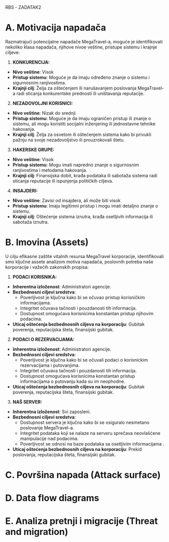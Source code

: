 RBS - ZADATAK2
# A. Motivacija napadača
Razmatrajući potencijalne napadače MegaTravel-a, moguće je identifikovati nekoliko klasa napadača, njihove nivoe veštine, pristupe sistemu i krajnje ciljeve:

1) **KONKURENCIJA:**
- **Nivo veštine**: Visok
- **Pristup sistemu**: Moguće je da imaju određeno znanje o sistemu i sigurnosnim ranjivostima.
- **Krajnji cilj**: Želja za oštećenjem ili narušavanjem poslovanja MegaTravel-a radi sticanja konkurentske prednosti ili uništavanja reputacije.

2) **NEZADOVOLJNI KORISNICI:**
- **Nivo veštine**: Nizak do srednji
- **Pristup sistemu**: Moguće je da imaju ograničen pristup ili znanje o sistemu, ali mogu koristiti socijalni inženjering ili jednostavne tehnike hakovanja.
- **Krajnji cilj**: Želja za osvetom ili oštećenjem sistema kako bi privukli pažnju na svoje nezadovoljstvo ili prouzrokovali štetu.

3) **HAKERSKE GRUPE:**
- **Nivo veštine**: Visok
- **Pristup sistemu**: Mogu imati napredno znanje o sigurnosnim ranjivostima i metodama hakovanja.
- **Krajnji cilj**: Finansijska dobit, krađa podataka ili sabotaža sistema radi sticanja reputacije ili ispunjenja političkih ciljeva.

4) **INSAJDERI:**
- **Nivo veštine**: Zavisi od insajdera, ali može biti visok
- **Pristup sistemu**: Imaju legitimni pristup i mogu imati detaljno znanje o sistemu.
- **Krajnji cilj**: Oštećenje sistema iznutra, krađa osetljivih informacija ili sabotaža iznutra.

# B. Imovina (Assets)
U cilju efikasne zaštite vitalnih resursa MegaTravel korporacije, identifikovali smo ključne assete analizom motiva napadača, poslovnih potreba naše korporacije
i važećih zakonskih propisa:

1) **PODACI KORISNIKA:**
- **Inherentna izloženost**: Administratori agencije.
- **Bezbednosni ciljevi sredstva**:
  - Poverljivost je ključna kako bi se očuvao pristup korisničkim informacijama.
  - Integritet očuvava tačnosti i pouzdanosti tih informacija.
  - Dostupnost omogućava korisnicima konstantan pristup njihovim podacima.
- **Uticaj oštećenja bezbednosnih ciljeva na korporaciju**: Gubitak poverenja, reputacijska šteta, finansijski gubitak.
  
2) **PODACI O REZERVACIJAMA:**
- **Inherentna izloženost**: Administratori agencije.
- **Bezbednosni ciljevi sredstva**:
  - Poverljivost je ključna kako bi se očuvali podaci o korisnickim rezervacijama i putovanjima.
  - Integritet očuvava tačnosti i pouzdanosti tih informacija.
  - Dostupnost omogućava korisnicima konstantan pristup informacijama o putovanju kada su im neophodne.
- **Uticaj oštećenja bezbednosnih ciljeva na korporaciju**: Gubitak poverenja, reputacijska šteta, finansijski gubitak.
  
3) **NAŠ SERVER:**
- **Inherentna izloženost**: Svi zaposleni.
- **Bezbednosni ciljevi sredstva**:
  - Dostupnost servera je ključna kako bi se osiguralo nesmetano poslovanje MegaTravel-a.
  - Integritet podataka koji se nalaze na serveru sprečava neovlašćene manipulacije nad podacima.
  - Poverljivost se odnosi na baze podataka sa osetljivim informacijama .
- **Uticaj oštećenja bezbednosnih ciljeva na korporaciju**: Prekid poslovanja, reputacijska šteta, finansijski gubitak.
  
# C. Površina napada (Attack surface)
# D. Data flow diagrams
# E. Analiza pretnji i migracije (Threat and migration)
